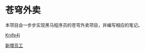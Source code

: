 # 苍穹外卖

本项目会一步步实现黑马程序员的苍穹外卖项目，并编写相应的笔记。

[Knife4j](Knife4j/Knife4j.md "Knife4j")

[新增员工](新增员工/新增员工.md "新增员工")
